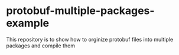 # protobuf-multiple-packages-example
This repository is to show how to orginize protobuf files into multiple packages and compile them
